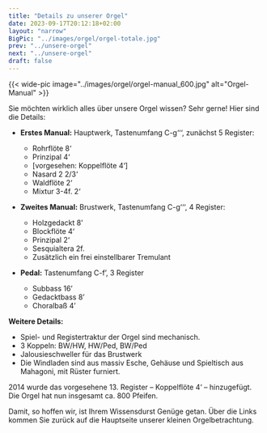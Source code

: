 ```yaml
---
title: "Details zu unserer Orgel"
date: 2023-09-17T20:12:18+02:00
layout: "narrow"
BigPic: "../images/orgel/orgel-totale.jpg"
prev: "../unsere-orgel"
next: "../unsere-orgel"
draft: false
---
```


{{< wide-pic image="../images/orgel/orgel-manual_600.jpg" alt="Orgel-Manual" >}}

Sie möchten wirklich alles über unsere Orgel wissen? Sehr gerne! Hier sind die
Details:

- __Erstes Manual:__ Hauptwerk, Tastenumfang C-g‘‘‘, zunächst 5 Register:
    - Rohrflöte 8‘ 
    - Prinzipal 4‘
    - [vorgesehen:  Koppelflöte 4‘]
    - Nasard 2 2/3‘
    - Waldflöte 2‘
    - Mixtur 3-4f. 2‘

- __Zweites Manual:__ Brustwerk, Tastenumfang C-g‘‘‘, 4 Register:
    - Holzgedackt 8'
    - Blockflöte 4‘
    - Prinzipal 2‘ 
    - Sesquialtera 2f. 
    - Zusätzlich ein frei einstellbarer Tremulant

- __Pedal:__ Tastenumfang C-f’, 3 Register
    - Subbass 16’
    - Gedacktbass 8’
    - Choralbaß 4’

__Weitere Details:__

- Spiel- und Registertraktur der Orgel sind mechanisch.
- 3 Koppeln: BW/HW, HW/Ped, BW/Ped
- Jalousieschweller für das Brustwerk
- Die Windladen sind aus massiv Esche, Gehäuse und Spieltisch aus Mahagoni, mit
  Rüster furniert.

2014 wurde das vorgesehene 13. Register – Koppelflöte 4‘ – hinzugefügt. Die
Orgel hat nun insgesamt ca. 800 Pfeifen.

Damit, so hoffen wir, ist Ihrem Wissensdurst Genüge getan. Über die Links kommen
Sie zurück auf die Hauptseite unserer kleinen Orgelbetrachtung.
